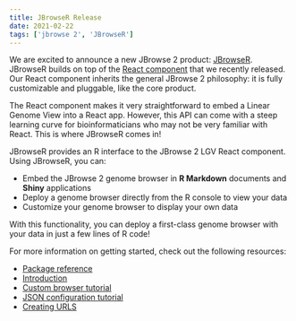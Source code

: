 ```yaml
---
title: JBrowseR Release
date: 2021-02-22
tags: ['jbrowse 2', 'JBrowseR']
---
```


We are excited to announce a new JBrowse 2 product:
[JBrowseR](https://gmod.github.io/JBrowseR/). JBrowseR builds on top of the
[React component](https://www.npmjs.com/package/@jbrowse/react-linear-genome-view)
that we recently released. Our React component inherits the general JBrowse 2
philosophy: it is fully customizable and pluggable, like the core product.

The React component makes it very straightforward to embed a Linear Genome View
into a React app. However, this API can come with a steep learning curve for
bioinformaticians who may not be very familiar with React. This is where
JBrowseR comes in!

JBrowseR provides an R interface to the JBrowse 2 LGV React component. Using
JBrowseR, you can:

- Embed the JBrowse 2 genome browser in **R Markdown** documents and **Shiny**
  applications
- Deploy a genome browser directly from the R console to view your data
- Customize your genome browser to display your own data

With this functionality, you can deploy a first-class genome browser with your
data in just a few lines of R code!

For more information on getting started, check out the following resources:

- [Package reference](https://gmod.github.io/JBrowseR/reference/index.html)
- [Introduction](https://gmod.github.io/JBrowseR/articles/JBrowseR.html)
- [Custom browser tutorial](https://gmod.github.io/JBrowseR/articles/custom-browser-tutorial.html)
- [JSON configuration tutorial](https://gmod.github.io/JBrowseR/articles/json-tutorial.html)
- [Creating URLS](https://gmod.github.io/JBrowseR/articles/creating-urls.html)
